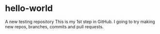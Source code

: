 # hello-world
A new testing repository
This is my 1st step in GitHub.
I going to try making new repos, branches, commits and pull requests.
